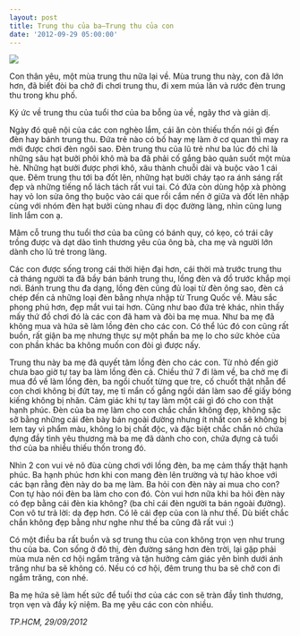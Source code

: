 ```yaml
---
layout: post
title: Trung thu của ba–Trung thu của con
date: '2012-09-29 05:00:00'
---
```


![](https://chuyengiadinh.files.wordpress.com/2012/09/p1010200.jpg)

Con thân yêu, một mùa trung thu nữa lại về. Mùa trung thu này, con đã lớn hơn, đã biết đòi ba chở đi chơi trung thu, đi xem múa lân và rước đèn trung thu trong khu phố.

Ký ức về trung thu của tuổi thơ của ba bỗng ùa về, ngây thơ và giản dị.

Ngày đó quê nội của các con nghèo lắm, cái ăn còn thiếu thốn nói gì đến đèn hay bánh trung thu. Đứa trẻ nào có bố hay mẹ làm ở cơ quan thì may ra mới được chơi đèn ngôi sao. Đèn trung thu của lũ trẻ như ba lúc đó chỉ là những sâu hạt bưởi phôi khô mà ba đã phải cố gắng bảo quản suốt một mùa hè. Những hạt bưởi được phơi khô, xâu thành chuỗi dài và buộc vào 1 cái que. Đêm trung thu tới ba đốt lên, những hạt bưởi cháy tạo ra ánh sáng rất đẹp và những tiếng nổ lách tách rất vui tai. Có đứa còn dùng hộp xà phòng hay vỏ lon sửa ông thọ buộc vào cái que rồi cắm nến ở giữa và đốt lên nhập cùng với nhóm đèn hạt bưởi cùng nhau đi dọc đường làng, nhìn cũng lung linh lắm con ạ.

Mâm cỗ trung thu tuổi thơ của ba cũng có bánh quy, có kẹo, có trái cây trồng được và dạt dào tình thương yêu của ông bà, cha mẹ và người lớn dành cho lũ trẻ trong làng.

Các con được sống trong cái thời hiện đại hơn, cái thời mà trước trung thu cả tháng người ta đã bầy bán bánh trung thu, lồng đèn và đồ trước khắp mọi nơi. Bánh trung thu đa dạng, lồng đèn cũng đủ loại từ đèn ông sao, đèn cá chép đến cả những loại đèn bằng nhựa nhập từ Trung Quốc về. Màu sắc phong phú hơn, đẹp mắt vui tai hơn. Cũng như bao đứa trẻ khác, nhìn thấy mấy thứ đồ chơi đó là các con đã ham và đòi ba mẹ mua. Như ba mẹ đã không mua và hứa sẽ làm lồng đèn cho các con. Có thể lúc đó con cũng rất buồn, rất giận ba mẹ nhưng thực sự một phần ba mẹ lo cho sức khỏe của con phần khác ba không muốn con đòi gì được nấy.

Trung thu này ba mẹ đã quyết tâm lồng đèn cho các con. Từ nhỏ đến giờ chưa bao giờ tự tay ba làm lồng đèn cả. Chiều thứ 7 đi làm về, ba chở mẹ đi mua đồ về làm lồng đèn, ba ngồi chuốt từng que tre, cố chuốt thật nhẵn để con chơi không bị đứt tay, mẹ tỉ mẩn cố gắng  ngồi dán làm sao để giấy bóng kiếng không bị nhăn. Cảm giác khi tự tay làm một cái gì đó cho con thật hạnh phúc. Đèn của ba mẹ làm cho con chắc chắn không đẹp, không sặc sỡ bằng những cái đèn bày bán ngoài đường nhưng ít nhất con sẽ không bị lem tay vì phẩm màu, không lo bị chất độc, và đặc biệt chắc chắn nó chứa đựng đầy tình yêu thương mà ba mẹ đã dành cho con, chứa đựng cả tuổi thơ của ba nhiều thiếu thốn trong đó.

Nhìn 2 con vui vẻ nô đùa cùng chơi với lồng đèn, ba mẹ cảm thấy thật hạnh phúc. Ba hạnh phúc hơn khi con mang đèn lên trường và tự hào khoe với các bạn rằng đèn này do ba mẹ làm. Ba hỏi con đèn này ai mua cho con? Con tự hào nói đèn ba làm cho con đó. Còn vui hơn nữa khi ba hỏi đèn này có đẹp bằng cái đèn kia không? (ba chỉ cái đèn người ta bán ngoài đường). Con vô tư trả lời: dạ đẹp hơn. Có lẽ cái đẹp của con là như thế. Dù biết chắc chắn không đẹp bằng như nghe như thế ba cũng đã rất vui :)

Có một điều ba rất buồn và sợ trung thu của con không trọn vẹn như trung thu của ba. Con sống ở đô thị, đèn đường sáng hơn đèn trời, lại gặp phải mùa mưa nên cơ hội ngắm trăng và tận hưởng cảm giác yên bình dưới ánh trăng như  ba sẽ không có. Nếu có cơ hội, đêm trung thu ba sẽ chở con đi ngắm trăng, con nhé.

Ba mẹ hứa sẽ làm hết sức để tuổi thơ của các con sẽ tràn đầy tình thương, trọn vẹn và đầy kỷ niệm. Ba mẹ yêu các con còn nhiều.

*TP.HCM, 29/09/2012*